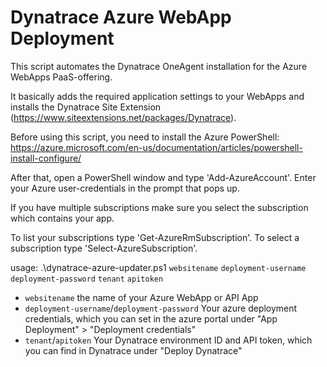 # Dynatrace Azure WebApp Deployment

This script automates the Dynatrace OneAgent installation for the Azure WebApps PaaS-offering.

It basically adds the required application settings to your WebApps and installs the Dynatrace Site Extension (https://www.siteextensions.net/packages/Dynatrace).

Before using this script, you need to install the Azure PowerShell: https://azure.microsoft.com/en-us/documentation/articles/powershell-install-configure/

After that, open a PowerShell window and type 'Add-AzureAccount'. Enter your Azure user-credentials in the prompt that pops up.

If you have multiple subscriptions make sure you select the subscription which contains your app. 

To list your subscriptions type 'Get-AzureRmSubscription'. To select a subscription type 'Select-AzureSubscription'.

usage:
.\dynatrace-azure-updater.ps1 `websitename` `deployment-username` `deployment-password` `tenant` `apitoken`

 * `websitename` the name of your Azure WebApp or API App
 * `deployment-username`/`deployment-password` Your azure deployment credentials, which you can set in the azure portal under "App Deployment" > "Deployment credentials"
 * `tenant`/`apitoken` Your Dynatrace environment ID and API token, which you can find in Dynatrace under "Deploy Dynatrace"
